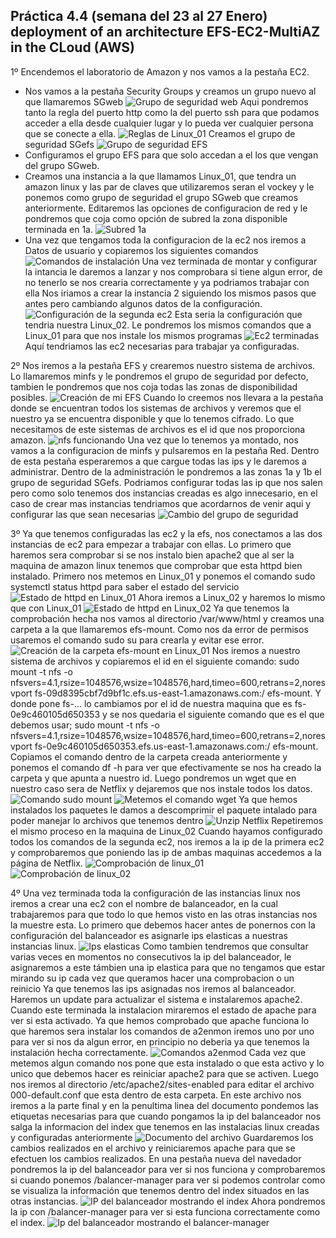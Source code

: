 ## Práctica 4.4 (semana del 23 al 27 Enero) deployment of an architecture EFS-EC2-MultiAZ in the CLoud (AWS)

1º Encendemos el laboratorio de Amazon y nos vamos a la pestaña EC2.
- Nos vamos a la pestaña Security Groups y creamos un grupo nuevo al que llamaremos SGweb
  ![Grupo de seguridad web](grupoSGweb.png)
Aqui pondremos tanto la regla del puerto http como la del puerto ssh para que podamos acceder a ella desde cualquier lugar y lo pueda ver cualquier persona que se conecte a ella.
  ![Reglas de Linux_01](configuracionreglasdeentrada.png)
Creamos el grupo de seguridad SGefs
  ![Grupo de seguridad EFS](grupoSGefs.png)
- Configuramos el grupo EFS para que solo accedan a el los que vengan del grupo SGweb.
- Creamos una instancia a la que llamamos Linux_01, que tendra un amazon linux y las par de claves que utilizaremos seran el vockey y le ponemos como grupo de seguridad el grupo SGweb que creamos anteriormente. Editaremos las opciones de configuracion de red y le pondremos que coja como opción de subred la zona disponible terminada en 1a.
  ![Subred 1a](subred1a.png)
- Una vez que tengamos toda la configuracion de la ec2 nos iremos a Datos de usuario y copiaremos los siguientes comandos
  ![Comandos de instalación](primeroscomandos.png)
Una vez terminada de montar y configurar la intancia le daremos a lanzar y nos comprobara si tiene algun error, de no tenerlo se nos crearia correctamente y ya podriamos trabajar con ella 
Nos iriamos a crear la instancia 2 siguiendo los mismos pasos que antes pero cambiando algunos datos de la configuración. 
    ![Configuración de la segunda ec2](subred1b.png)
Esta seria la configuración que tendria nuestra Linux_02. Le pondremos los mismos comandos que a Linux_01 para que nos instale los mismos programas 
    ![Ec2 terminadas](ec2terminadas.png)
Aquí tendriamos las ec2 necesarias para trabajar ya configuradas.

2º Nos iremos a la pestaña EFS y crearemos nuestro sistema de archivos. Lo llamaremos minfs y le pondremos el grupo de seguridad por defecto, tambien le pondremos que nos coja todas las zonas de disponibilidad posibles.
    ![Creación de mi EFS](minfs.png)
Cuando lo creemos nos llevara a la pestaña donde se encuentran todos los sistemas de archivos y veremos que el nuestro ya se encuentra disponible y que lo tenemos cifrado. Lo que necesitamos de este sistemas de archivos es el id que nos proporciona amazon.
    ![nfs funcionando](nfsfuncionando.png)
Una vez que lo tenemos ya montado, nos vamos a la configuracion de minfs y pulsaremos en la pestaña Red. Dentro de esta pestaña esperaremos a que cargue todas las ips y le daremos a administrar. Dentro de la administración le pondremos a las zonas 1a y 1b el grupo de seguridad SGefs. Podriamos configurar todas las ip que nos salen pero como solo tenemos dos instancias creadas es algo innecesario, en el caso de crear mas instancias tendriamos que acordarnos de venir aqui y configurar las que sean necesarias 
    ![Cambio del grupo de seguridad](destinosdemontaje.png)

3º Ya que tenemos configuradas las ec2 y la efs, nos conectamos a las dos instancias de ec2 para empezar a trabajar con ellas. Lo primero que haremos sera comprobar si se nos instalo bien apache2 que al ser la maquina de amazon linux tenemos que comprobar que esta httpd bien instalado.
Primero nos metemos en Linux_01 y ponemos el comando sudo systemctl status httpd para saber el estado del servicio
  ![Estado de httpd en Linux_01](estadolinux_01.png)
Ahora iremos a Linux_02 y haremos lo mismo que con Linux_01
  ![Estado de httpd en Linux_02](estadolinux_02.png)
Ya que tenemos la comprobación hecha nos vamos al directorio /var/www/html y creamos una carpeta a la que llamaremos efs-mount. Como nos da error de permisos usaremos el comando sudo su para crearla y evitar ese error.
  ![Creación de la carpeta efs-mount en Linux_01](efs-mountLinix_01.png)
Nos iremos a nuestro sistema de archivos y copiaremos el id en el siguiente comando: sudo mount -t nfs -o nfsvers=4.1,rsize=1048576,wsize=1048576,hard,timeo=600,retrans=2,noresvport fs-09d8395cbf7d9bf1c.efs.us-east-1.amazonaws.com:/ efs-mount. Y donde pone fs-... lo cambiamos por el id de nuestra maquina que es fs-0e9c460105d650353 y se nos quedaria el siguiente comando que es el que debemos usar; sudo mount -t nfs -o nfsvers=4.1,rsize=1048576,wsize=1048576,hard,timeo=600,retrans=2,noresvport fs-0e9c460105d650353.efs.us-east-1.amazonaws.com:/ efs-mount.
Copiamos el comando dentro de la carpeta creada anteriormente y ponemos el comando df -h para ver que efectivamente se nos ha creado la carpeta y que apunta a nuestro id. Luego pondremos un wget que en nuestro caso sera de Netflix y dejaremos que nos instale todos los datos.
  ![Comando sudo mount](comandosudomount.png)
  ![Metemos el comando wget](instalacionwget.png)
Ya que hemos instalados los paquetes le damos a descomprimir el paquete intalado para poder manejar lo archivos que tenemos dentro
  ![Unzip Netflix](unzip.png)
Repetiremos el mismo proceso en la maquina de Linux_02
Cuando hayamos configurado todos los comandos de la segunda ec2, nos iremos a la ip de la primera ec2 y comprobaremos que poniendo las ip de ambas maquinas accedemos a la página de Netflix.
  ![Comprobación de linux_01](comprobacionlinux_01.png)
  ![Comprobación de linux_02](comprobacionlinux_02.png)

4º Una vez terminada toda la configuración de las instancias linux nos iremos a crear una ec2 con el nombre de balanceador, en la cual trabajaremos para que todo lo que hemos visto en las otras instancias nos la muestre esta. Lo primero que debemos hacer antes de ponernos con la configuración del balanceador es asignarle ips elasticas a nuestras instancias linux.
  ![Ips elasticas](ipelasticas.png)
Como tambien tendremos que consultar varias veces en momentos no consecutivos la ip del balanceador, le asignaremos a este támbien una ip elastica para que no tengamos que estar mirando su ip cada vez que queramos hacer una comprobacion o un reinicio 
Ya que tenemos las ips asignadas nos iremos al balanceador. Haremos un update para actualizar el sistema e instalaremos apache2. Cuando este terminada la instalacion miraremos el estado de apache para ver si esta activado.
Ya que hemos comprobado que apache funciona lo que haremos sera instalar los comandos de a2enmon iremos uno por uno para ver si nos da algun error, en principio no deberia ya que tenemos la instalación hecha correctamente. 
  ![Comandos a2enmod](comandosa2enmos.png)
Cada vez que metemos algun comando nos pone que esta instalado o que esta activo y lo unico que debemos hacer es reiniciar apache2 para que se activen.
Luego nos iremos al directorio /etc/apache2/sites-enabled para editar el archivo 000-default.conf que esta dentro de esta carpeta.
En este archivo nos iremos a la parte final y en la penultima linea del documento pondemos las etiquetas necesarias para que cuando pongamos la ip del balanceador nos salga la informacion del index que tenemos en las instalacias linux creadas y configuradas anteriormente 
  ![Documento del archivo](archivo000.conf.png)
Guardaremos los cambios realizados en el archivo y reiniciaremos apache para que se efectuen los cambios realizados.
En una pestaña nueva del navedador pondremos la ip del balanceador para ver si nos funciona y comprobaremos si cuando ponemos /balancer-manager para ver si podemos controlar como se visualiza la información que tenemos dentro del index situados en las otras instancias.
  ![IP del balanceador mostrando el index](indexbalanceador.png)
Ahora pondremos la ip con /balancer-manager para ver si esta funciona correctamente como el index.
  ![Ip del balanceador mostrando el balancer-manager](balancer-managerbalanceador.png)
